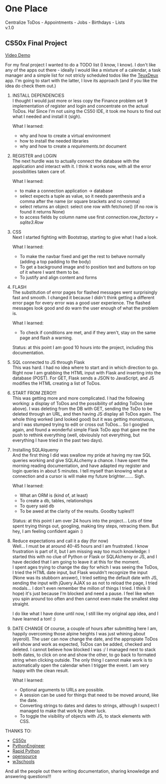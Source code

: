 # One Place
Centralize ToDos - Appointments - Jobs - Birthdays - Lists  
v.1.0
## CS50x Final Project

[Video Demo](https://youtu.be/2DKeyi2YDGA)

For my final project I wanted to do a TODO list (I know, I know). I don't like any of the apps out there - ideally I would like a mixture of a calendar, a task manager and a simple list for not stricly scheduled todos like the [TeuxDeux](https://teuxdeux.com/) app. I'm going to start with the latter, I love its approach (and if you like the idea do check them out.)

1. INSTALL DEPENDENCIES  
    I thought I would just more or less copy the Finance problem set 9 implementation of register and login and concentrate on the actual ToDos. Ha! Since I'm not using the CS50 IDE, it took me hours to find out what I needed and install it (sigh).

    What I learned:
    * why and how to create a virtual environment
    * how to install the needed libraries
    * why and how to create a _requirements.txt_ document

2. REGISTER and LOGIN  
    The next hurdle was to actually connect the database with the application and interact with it. I think it works now, with all the error possibilities taken care of.

    What I learned:
    * to make a connection application -> database
    * select expects a tuple as value, so it needs parenthesis and a comma after the name (or square brackets and no comma)
    * select returns an object: select one row with fetchone() (if no row is found it returns None)
    * to access fields by column name use first _connection.row\_factory = sqlite3.Row_

3. CSS  
    Next I started fighting with Bootstrap, starting to give what I had a look.

    What I learned:
    * To make the navbar fixed and get the rest to behave normally (adding a top padding to the body)
    * To get a background image and to position text and buttons on top of it where I want them to be.
    * To justify and align content and forms

4. FLASH  
    The substitution of error pages for flashed messages went surprisingly fast and smooth. I changed it because I didn't think getting a different error page for every error was a good user experience. The flashed messages look good and do warn the user enough of what the problem is.

    What I learned:
    * To check if conditions are met, and if they aren't, stay on the same page and flash a warning.

    Status: at this point I am good 10 hours into the project, including this documentation.

5. SQL connected to JS through Flask  
    This was hard. I had no idea where to start and in which direction to go. Right now I am grabbing the HTML input with Flask and inserting into the database (POST). For GET, Flask sends a JSON to JavaScript, and JS modifies the HTML creating a list of ToDos.

6. START FROM ZERO!!!  
    This was getting more and more complicated. I had the following working: a display of ToDos and the possibility of adding ToDos (see above). I was deleting from the DB with GET, sending the ToDo to be deleted through an URL, and then having JS display all ToDos again. The whole thing worked (and looked good) but it was getting monstruous, and I was stumped trying to edit or cross out ToDos...
    So I googled again, and found a wonderful simple Flask ToDo app that gave me the push to rethink everything (well, obvioulsly not everything, but everything I have tried in the past two days).

7. Installing SQLAlquemy  
    And the first thing I did was swallow my pride at having my raw SQL queries working and give SQLALchemy a chance. I have spent the morning reading documentation, and have adapted my register and login queries in about 5 minutes. I tell myself than knowing what a connection and a cursor is will make my future brighter....... Sigh.

    What I learned:
    * What an ORM is (kind of, at least)
    * To create a db, tables, relationships
    * To query said db
    * To be awed at the clarity of the results. Goodby tuples!!!

    Status: at this point I am over 24 hours into the project... Lots of time spent trying things out, googling, making tiny steps, retracing them. But hey, I am feeling confident again :)

8. Reduce expectations and call it a day (for now)  
    Well... I must be at around 40-45 hours and I am frustrated. I know frustration is part of it, but I am missing way too much knowledge: I started this with no clue of Python or Flask or SQLAlchemy or JS, and I have decided that I am going to leave it at this for the moment.  
    I spent ages trying to change the day for which I was seeing the ToDos, I tried the HTML date input, but Flask wouldn't recognize the input (None was its stubborn answer), I tried setting the default date with JS, sending the input with jQuery AJAX so as not to reload the page, I tried modals... I don't even remember the millon of things I tried. I think (I hope) it's just because I'm blocked and need a pause. I feel like when you spin around too often and then cannot even make the smallest step straight.  
  
    I do like what I have done until now, I still like my original app idea, and I have learned a ton! :)  

9. DATE CHANGE
    Of course, a couple of hours after submitting here I am, happily overcoming those alpine heights I was just whining about (eyeroll).
    The  user can now change the date, and the appropiate ToDos will show and work as expected, ToDos can be added, checked and deleted. I cannot believe  how blocked I was :/ 
    I managed next to stack both dates, to click on one and show the other, to go back to formated string when clicking outside. The only thing I cannot make work is to automatically open the calendar when I trigger the event. I am very happy with the clean result. 

    What I learned:
    * Optional arguments to URLs are possible.
    * A session can be used for things that need to be moved around, like the date.
    * Converting strings to dates and dates to strings, although I suspect I managed to make that work by sheer luck.
    * To toggle the visibility of objects with JS, to stack elements with CSS.

THANKS TO:  

* [CS50x](https://cs50.harvard.edu/college/2021/spring/)
* [PythonEngineer](https://www.python-engineer.com/posts/flask-todo-app/)
* [Rapid Python](https://rapidpython.com/build-application-using-python-flask-heroku-tailwind/)
* [opensource](https://opensource.com/article/18/4/flask)
* [w3schools](https://www.w3schools.com)  

And all the people out there writing documentation, sharing knowledge and answering questions!!!
